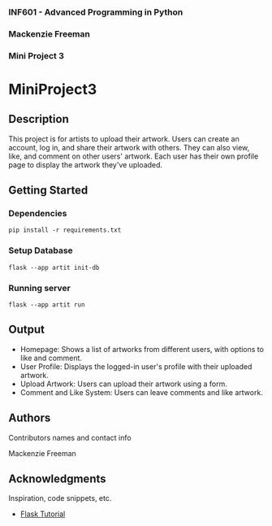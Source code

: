 ### INF601 - Advanced Programming in Python
### Mackenzie Freeman
### Mini Project 3


# MiniProject3

## Description

This project is for artists to upload their artwork. Users can create an account, log in, and share their artwork with others. They can also view, like, and comment on other users' artwork. Each user has their own profile page to display the artwork they've uploaded.

## Getting Started

### Dependencies

```
pip install -r requirements.txt
```

### Setup Database

```
flask --app artit init-db
```

### Running server

```
flask --app artit run
```

## Output

* Homepage: Shows a list of artworks from different users, with options to like and comment.
* User Profile: Displays the logged-in user's profile with their uploaded artwork.
* Upload Artwork: Users can upload their artwork using a form.
* Comment and Like System: Users can leave comments and like artwork.

## Authors

Contributors names and contact info

Mackenzie Freeman

## Acknowledgments

Inspiration, code snippets, etc.
* [Flask Tutorial](https://flask.palletsprojects.com/en/3.0.x/tutorial/)